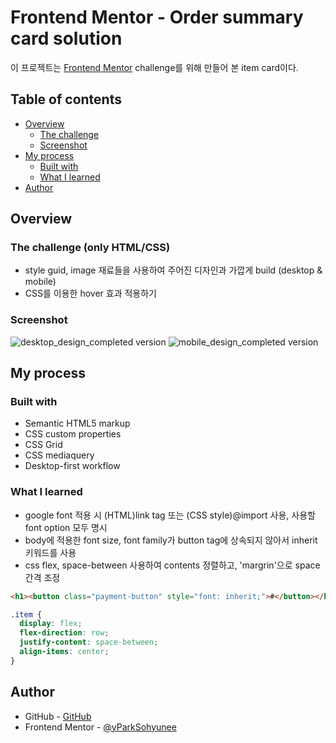 # Frontend Mentor - Order summary card solution

이 프로젝트는 [Frontend Mentor](https://www.frontendmentor.io) challenge를 위해 만들어 본 item card이다.

## Table of contents

- [Overview](#overview)
  - [The challenge](#the-challenge)
  - [Screenshot](#screenshot)
- [My process](#my-process)
  - [Built with](#built-with)
  - [What I learned](#what-i-learned)
- [Author](#author)

## Overview

### The challenge (only HTML/CSS)

- style guid, image 재료들을 사용하여 주어진 디자인과 가깝게 build (desktop & mobile)
- CSS를 이용한 hover 효과 적용하기

### Screenshot

![desktop_design_completed version](.images/final_desktop_screenshot.jpg)
![mobile_design_completed version](.images/final_mobile_screenshot.jpg)

## My process

### Built with

- Semantic HTML5 markup
- CSS custom properties
- CSS Grid
- CSS mediaquery
- Desktop-first workflow

### What I learned

- google font 적용 시 (HTML)link tag 또는 (CSS style)@import 사용, 사용할 font option 모두 명시 
- body에 적용한 font size, font family가 button tag에 상속되지 않아서 inherit 키워드를 사용
- css flex, space-between 사용하여 contents 정렬하고, 'margrin'으로 space간격 조정

```html
<h1><button class="payment-button" style="font: inherit;">#</button></h1>
```
```css
.item {
  display: flex;
  flex-direction: row;
  justify-content: space-between;
  align-items: center;
}
```

## Author

- GitHub - [GitHub](https://github.com/ParkSohyunee)
- Frontend Mentor - [@yParkSohyunee](https://www.frontendmentor.io/profile/ParkSohyunee)
